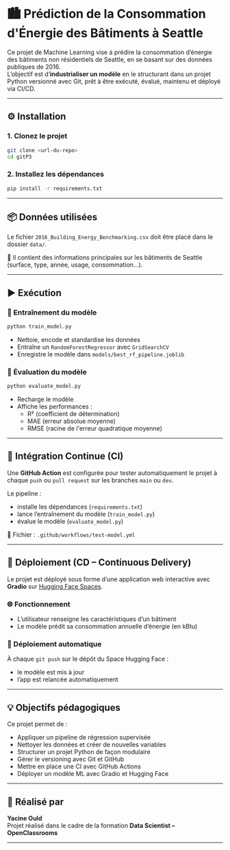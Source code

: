 # 🏙️ Prédiction de la Consommation d'Énergie des Bâtiments à Seattle

Ce projet de Machine Learning vise à prédire la consommation d’énergie des bâtiments non résidentiels de Seattle, en se basant sur des données publiques de 2016.  
L’objectif est d’**industrialiser un modèle** en le structurant dans un projet Python versionné avec Git, prêt à être exécuté, évalué, maintenu et déployé via CI/CD.

---

## ⚙️ Installation

### 1. Clonez le projet

```bash
git clone <url-du-repo>
cd gitP3
```

### 2. Installez les dépendances

```bash
pip install -r requirements.txt
```

---

## 📦 Données utilisées

Le fichier `2016_Building_Energy_Benchmarking.csv` doit être placé dans le dossier `data/`.

🔗 Il contient des informations principales sur les bâtiments de Seattle (surface, type, année, usage, consommation...).

---


## ▶️ Exécution

### 🔹 Entraînement du modèle

```bash
python train_model.py
```

- Nettoie, encode et standardise les données
- Entraîne un `RandomForestRegressor` avec `GridSearchCV`
- Enregistre le modèle dans `models/best_rf_pipeline.joblib`

### 🔹 Évaluation du modèle

```bash
python evaluate_model.py
```

- Recharge le modèle
- Affiche les performances :
  - R² (coefficient de détermination)
  - MAE (erreur absolue moyenne)
  - RMSE (racine de l'erreur quadratique moyenne)

---

## 🔁 Intégration Continue (CI)

Une **GitHub Action** est configurée pour tester automatiquement le projet à chaque `push` ou `pull request` sur les branches `main` ou `dev`.

Le pipeline :

- installe les dépendances (`requirements.txt`)
- lance l’entraînement du modèle (`train_model.py`)
- évalue le modèle (`evaluate_model.py`)

📄 Fichier : `.github/workflows/test-model.yml`

---

## 🚀 Déploiement (CD – Continuous Delivery)

Le projet est déployé sous forme d’une application web interactive avec **Gradio** sur [Hugging Face Spaces](https://huggingface.co/spaces/yacineould/P3_ML_deployment).

### 🌐 Fonctionnement

- L’utilisateur renseigne les caractéristiques d’un bâtiment
- Le modèle prédit sa consommation annuelle d’énergie (en kBtu)

### 🔄 Déploiement automatique

À chaque `git push` sur le dépôt du Space Hugging Face :

- le modèle est mis à jour
- l’app est relancée automatiquement

---

## 💡 Objectifs pédagogiques

Ce projet permet de :

- Appliquer un pipeline de régression supervisée
- Nettoyer les données et créer de nouvelles variables
- Structurer un projet Python de façon modulaire
- Gérer le versioning avec Git et GitHub
- Mettre en place une CI avec GitHub Actions
- Déployer un modèle ML avec Gradio et Hugging Face

---

## 👤 Réalisé par

**Yacine Ould**  
Projet réalisé dans le cadre de la formation **Data Scientist – OpenClassrooms**

---
